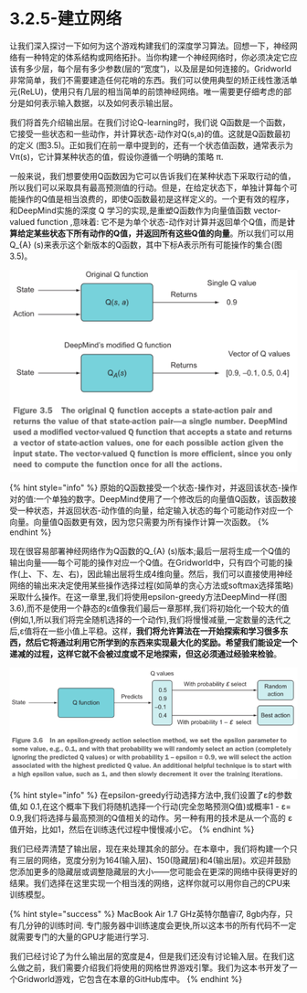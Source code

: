 # 3.2.5-建立网络

让我们深入探讨一下如何为这个游戏构建我们的深度学习算法。回想一下，神经网络有一种特定的体系结构或网络拓扑。当你构建一个神经网络时，你必须决定它应该有多少层，每个层有多少参数\(层的“宽度”\)，以及层是如何连接的。Gridworld非常简单，我们不需要建造任何花哨的东西。我们可以使用典型的矫正线性激活单元\(ReLU\)，使用只有几层的相当简单的前馈神经网络。唯一需要更仔细考虑的部分是如何表示输入数据，以及如何表示输出层。

我们将首先介绍输出层。在我们讨论Q-learning时，我们说 Q函数是一个函数，它接受一些状态和一些动作，并计算状态-动作对Q\(s,a\)的值。这就是Q函数最初的定义 \(图3.5\)。正如我们在前一章中提到的，还有一个状态值函数，通常表示为Vπ\(s\)，它计算某种状态的值，假设你遵循一个明确的策略 π.

一般来说，我们想要使用Q函数因为它可以告诉我们在某种状态下采取行动的值，所以我们可以采取具有最高预测值的行动。但是，在给定状态下，单独计算每个可能操作的Q值是相当浪费的，即使Q函数最初是这样定义的。一个更有效的程序，和DeepMind实施的深度 Q  学习的实现,是重塑Q函数作为向量值函数 vector-valued function ,意味着: 它不是为单个状态-动作对计算并返回单个Q值，而是**计算给定某些状态下所有动作的Q值，并返回所有这些Q值的向量**。所以我们可以用Q\_{A} \(s\)来表示这个新版本的Q函数，其中下标A表示所有可能操作的集合\(图3.5\)。

![&#x56FE;3.5](../../.gitbook/assets/image%20%2885%29.png)

{% hint style="info" %}
原始的Q函数接受一个状态-操作对，并返回该状态-操作对的值:一个单独的数字。DeepMind使用了一个修改后的向量值Q函数，该函数接受一种状态，并返回状态-动作值的向量，给定输入状态的每个可能动作对应一个向量。向量值Q函数更有效，因为您只需要为所有操作计算一次函数。
{% endhint %}

现在很容易部署神经网络作为Q函数的Q\_{A} \(s\)版本;最后一层将生成一个Q值的输出向量——每个可能的操作对应一个Q值。在Gridworld中，只有四个可能的操作\(上、下、左、右\)，因此输出层将生成4维向量。然后，我们可以直接使用神经网络的输出来决定使用某些操作选择过程\(如简单的贪心方法或softmax选择策略\)采取什么操作。在这一章里,我们将使用epsilon-greedy方法DeepMind一样\(图3.6\),而不是使用一个静态的ε值像我们最后一章那样,我们将初始化一个较大的值\(例如,1,所以我们将完全随机选择的一个动作\),我们将慢慢减量,一定数量的迭代之后,ε值将在一些小值上平稳。这样，**我们将允许算法在一开始探索和学习很多东西，然后它将通过利用它所学到的东西来实现最大化的奖励。希望我们能设定一个递减的过程，这样它就不会被过度或不足地探索，但这必须通过经验来检验**。

![](../../.gitbook/assets/image%20%2890%29.png)

{% hint style="info" %}
在epsilon-greedy行动选择方法中,我们设置了ε的参数值,如 0.1,在这个概率下我们将随机选择一个行动\(完全忽略预测Q值\)或概率1 - ε= 0.9,我们将选择与最高预测的Q值相关的动作。另一种有用的技术是从一个高的 ε 值开始，比如1，然后在训练迭代过程中慢慢减小它。
{% endhint %}

我们已经弄清楚了输出层，现在来处理其余的部分。在本章中，我们将构建一个只有三层的网络，宽度分别为164\(输入层\)、150\(隐藏层\)和4\(输出层\)。欢迎并鼓励您添加更多的隐藏层或调整隐藏层的大小——您可能会在更深的网络中获得更好的结果。我们选择在这里实现一个相当浅的网络，这样你就可以用你自己的CPU来训练模型。

{% hint style="success" %}
MacBook Air 1.7 GHz英特尔酷睿i7, 8gb内存，只有几分钟的训练时间. 专门服务器中训练速度会更快,所以这本书的所有代码不一定就需要专门的大量的GPU才能进行学习.

我们已经讨论了为什么输出层的宽度是4，但是我们还没有讨论输入层。在我们这么做之前，我们需要介绍我们将使用的网格世界游戏引擎。我们为这本书开发了一个Gridworld游戏，它包含在本章的GitHub库中。
{% endhint %}









